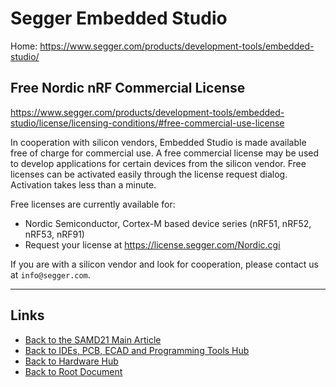 # Segger Embedded Studio

Home: <https://www.segger.com/products/development-tools/embedded-studio/>

## Free Nordic nRF Commercial License

<https://www.segger.com/products/development-tools/embedded-studio/license/licensing-conditions/#free-commercial-use-license>

In cooperation with silicon vendors, Embedded Studio is made available free of charge for commercial use. A free commercial license may be used to develop applications for certain devices from the silicon vendor. Free licenses can be activated easily through the license request dialog. Activation takes less than a minute.

Free licenses are currently available for:

- Nordic Semiconductor, Cortex-M based device series (nRF51, nRF52, nRF53, nRF91)
- Request your license at <https://license.segger.com/Nordic.cgi>

If you are with a silicon vendor and look for cooperation, please contact us at `info@segger.com`.


----
<!-- Footer Begins Here -->
## Links

- [Back to the SAMD21 Main Article](../SAMD21.md)
- [Back to IDEs, PCB, ECAD and Programming Tools Hub](./README.md)
- [Back to Hardware Hub](../README.md)
- [Back to Root Document](../../README.md)



